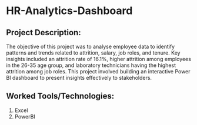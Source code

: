 # HR-Analytics-Dashboard

## Project Description:
The objective of this project was to analyse employee data to identify patterns and trends related to attrition, salary, job roles, and tenure. Key insights included an attrition rate of 16.1%, higher attrition among employees in the 26-35 age group, and laboratory technicians having the highest attrition among job roles. This project involved building an interactive Power BI dashboard to present insights effectively to stakeholders.


## Worked Tools/Technologies: 
1) Excel
2) PowerBI
